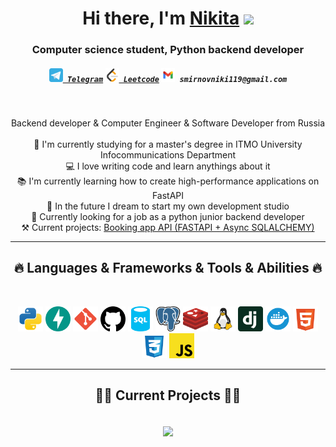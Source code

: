 <h1 align="center">Hi there, I'm <a href="https://github.com/DJprogre33" target="_blank">Nikita</a> 
<img src="https://github.com/blackcater/blackcater/raw/main/images/Hi.gif" height="32"/></h1>
<h3 align="center">Computer science student, Python backend developer</h3>
<h5 align="center">
  <code><a href="https://t.me/djprogre33" title="TG me"><img width="22" src="images/telegram-svgrepo-com.svg"> Telegram</a></code>
  <code><a href="https://leetcode.com/Djprogress/" title="Leetcode profile"><img width="22" src="images/Leetcode.svg"> Leetcode</a></code>
  <code><img width="22" src="images/gmail-svgrepo-com.svg"> smirnovniki119@gmail.com</code>
</h5>
<br>
<p align="center">
 Backend developer & Computer Engineer & Software Developer from Russia
  <br>
  <br>
  🔬 I'm currently studying for a master's degree in ITMO University Infocommunications Department
  <br>
  💻 I love writing code and learn anythings about it
  <br>
  📚 I'm currently learning how to create high-performance applications on FastAPI
  <br>
  🧠 In the future I dream to start my own development studio
  <br>
  🤯 Currently looking for a job as a python junior backend developer
  <br>
  ⚒️ Current projects: <a href="https://github.com/DJprogre33/booking_app" title="booking_app">Booking app API (FASTAPI + Async SQLALCHEMY)</a>
  
</p>

<hr>
<h2 align="center">🔥 Languages & Frameworks & Tools & Abilities 🔥</h2>
<br>
<p align="center">
  <code><img title="Python" height="40" src="images/python.svg"></code>
  <code><img title="FASTAPI" height="40" src="images/fastapi-original.svg"></code>
  <code><img title="GIT" height="40" src="images/git-svgrepo-com.svg"></code>
  <code><img title="GIThub" height="40" src="images/github-142.svg"></code>
  <code><img title="SQL" height="40" src="images/sql-database-generic-svgrepo-com.svg"></code>
  <code><img title="PostgreSQL" height="40" src="images/postgresql-svgrepo-com.svg"></code>
  <code><img title="Redis" height="40" src="images/redis-svgrepo-com.svg"></code>
  <code><img title="Linux" height="40" src="images/linux-svgrepo-com (1).svg"></code>
  <code><img title="Django" height="40" src="images/django-icon.svg"></code>
  <code><img title="Docker" height="40" src="images/docker.svg"></code>
  <code><img title="HTML" height="40" src="images/html-5-svgrepo-com.svg"></code>
  <code><img title="CSS" height="40" src="images/css-3-svgrepo-com.svg"></code>
  <code><img title="JavaScript" height="40" src="images/javascript-svgrepo-com.svg"></code>
</p>

<hr>

<h2 align="center">👨‍💻 Current Projects 👨‍💻</h2>
<br>
<div width="100%" align="center">
  <a align="center" href="https://github.com/DJprogre33/booking_app" title="booking_app"><img align="center" height="200" src="https://github-readme-stats.vercel.app/api/pin/?username=Djprogre33&repo=booking_app&theme=react&border_color=61dafb&border_radius=10"></a>
</div>
